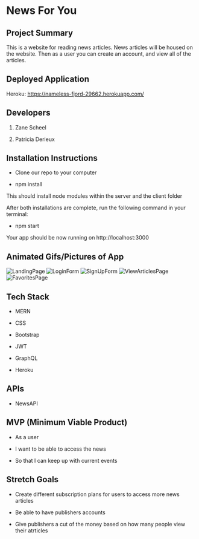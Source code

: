 # News For You

## Project Summary

This is a website for reading news articles. News articles will be housed on the website. Then as a user you can create an account, and view all of the articles. 

## Deployed Application

Heroku: https://nameless-fjord-29662.herokuapp.com/

## Developers

1. Zane Scheel 

2. Patricia Derieux


## Installation Instructions

- Clone our repo to your computer

- npm install

This should install node modules within the server and the client folder

After both installations are complete, run the following command in your terminal:

- npm start 

Your app should be now running on http://localhost:3000



## Animated Gifs/Pictures of App

![LandingPage](./client/images/LandingPage.png)
![LoginForm](./client/images/LoginPage.png)
![SignUpForm](./client/images/SignUpPage.png)
![ViewArticlesPage](./client/images/ViewArticlesPage.png)
![FavoritesPage](./client/images/FavoritesPage.png)


## Tech Stack

- MERN

- CSS

- Bootstrap

- JWT

- GraphQL

- Heroku

## APIs

- NewsAPI

## MVP (Minimum Viable Product)

- As a user

- I want to be able to access the news

- So that I can keep up with current events


## Stretch Goals

- Create different subscription plans for users to access more news articles

- Be able to have publishers accounts

- Give publishers a cut of the money based on how many people view their atrticles

